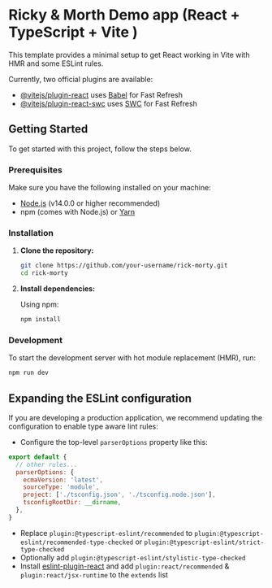 # Ricky & Morth Demo app (React + TypeScript + Vite )

This template provides a minimal setup to get React working in Vite with HMR and some ESLint rules.

Currently, two official plugins are available:

- [@vitejs/plugin-react](https://github.com/vitejs/vite-plugin-react/blob/main/packages/plugin-react/README.md) uses [Babel](https://babeljs.io/) for Fast Refresh
- [@vitejs/plugin-react-swc](https://github.com/vitejs/vite-plugin-react-swc) uses [SWC](https://swc.rs/) for Fast Refresh

## Getting Started

To get started with this project, follow the steps below.

### Prerequisites

Make sure you have the following installed on your machine:

- [Node.js](https://nodejs.org/en/) (v14.0.0 or higher recommended)
- npm (comes with Node.js) or [Yarn](https://yarnpkg.com/)

### Installation

1. **Clone the repository:**

    ```bash
    git clone https://github.com/your-username/rick-morty.git
    cd rick-morty
    ```

2. **Install dependencies:**

    Using npm:

    ```bash
    npm install
    ```

### Development

  To start the development server with hot module replacement (HMR), run:

  ```bash
  npm run dev
  ```

## Expanding the ESLint configuration

If you are developing a production application, we recommend updating the configuration to enable type aware lint rules:

- Configure the top-level `parserOptions` property like this:

```js
export default {
  // other rules...
  parserOptions: {
    ecmaVersion: 'latest',
    sourceType: 'module',
    project: ['./tsconfig.json', './tsconfig.node.json'],
    tsconfigRootDir: __dirname,
  },
}
```

- Replace `plugin:@typescript-eslint/recommended` to `plugin:@typescript-eslint/recommended-type-checked` or `plugin:@typescript-eslint/strict-type-checked`
- Optionally add `plugin:@typescript-eslint/stylistic-type-checked`
- Install [eslint-plugin-react](https://github.com/jsx-eslint/eslint-plugin-react) and add `plugin:react/recommended` & `plugin:react/jsx-runtime` to the `extends` list
